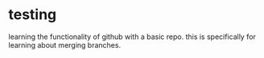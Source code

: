 # testing
learning the functionality of github with a basic repo.
this is specifically for learning about merging branches.
